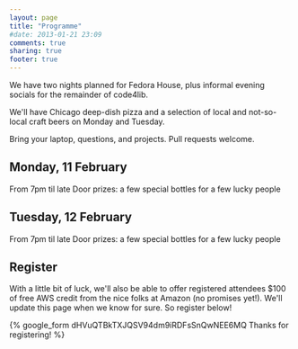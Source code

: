 ```yaml
---
layout: page
title: "Programme"
#date: 2013-01-21 23:09
comments: true
sharing: true
footer: true
---
```


We have two nights planned for Fedora House, plus informal evening socials for the remainder of code4lib.

We'll have Chicago deep-dish pizza and a selection of local and not-so-local craft beers on Monday and Tuesday.

Bring your laptop, questions, and projects. Pull requests welcome.

Monday, 11 February
------------------
From 7pm til late
Door prizes: a few special bottles for a few lucky people

Tuesday, 12 February
------------------
From 7pm til late
Door prizes: a few special bottles for a few lucky people

Register
------------------
With a little bit of luck, we'll also be able to offer registered attendees $100 of free AWS credit from the nice folks at Amazon (no promises yet!). We'll update this page when we know for sure. So register below!

{% google_form dHVuQTBkTXJQSV94dm9iRDFsSnQwNEE6MQ Thanks for registering! %}
